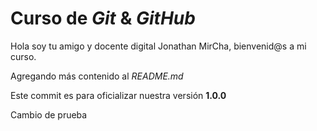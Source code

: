 # Curso de _Git_ & _GitHub_

Hola soy tu amigo y docente digital Jonathan MirCha, bienvenid@s a mi curso.

Agregando más contenido al _README.md_

Este commit es para oficializar nuestra versión **1.0.0**

Cambio de prueba